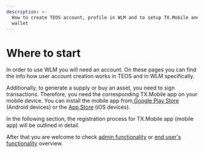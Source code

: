```yaml
---
description: >-
  How to create TEOS account, profile in WLM and to setup TX.Mobile and new
  wallet
---
```


# Where to start

In order to use WLM you will need an account. On these pages you can find the info how user account creation works in TEOS and in WLM specifically.&#x20;

Additionally, to generate a supply or buy an asset, you need to sign transactions. Therefore, you need the corresponding TX.Mobile app on your mobile device. You can install the mobile app from[ Google Play Store ](https://play.google.com/store/apps/details?id=com.coreledger.txmobile.android)(Android devices) or the [App Store](https://apps.apple.com/ru/app/tx-mobile/id1459637926?l=en) (iOS devices).&#x20;

In the following section, the registration process for TX.Mobile app (mobile app) will be outlined in detail.

After that you are welcome to check [admin functionality](../admin-user-guide/) or [end user's functionality](../user-guide/) overview.
